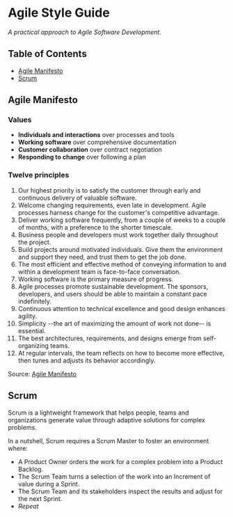 # Agile Style Guide
*A practical approach to Agile Software Development.*

## Table of Contents
- [Agile Manifesto](#agile-manifesto)
- [Scrum](#scrum)

## Agile Manifesto
### **Values**

- **Individuals and interactions** over processes and tools
- **Working software** over comprehensive documentation
- **Customer collaboration** over contract negotiation
- **Responding to change** over following a plan

### Twelve principles
1. Our highest priority is to satisfy the customer through early and continuous delivery of valuable software.
1. Welcome changing requirements, even late in development. Agile processes harness change for the customer's competitive advantage.
1. Deliver working software frequently, from a couple of weeks to a couple of months, with a preference to the shorter timescale.
1. Business people and developers must work together daily throughout the project.
1. Build projects around motivated individuals. Give them the environment and support they need, and trust them to get the job done.
1. The most efficient and effective method of conveying information to and within a development team is face-to-face conversation.
1. Working software is the primary measure of progress.
1. Agile processes promote sustainable development. The sponsors, developers, and users should be able to maintain a constant pace indefinitely.
1. Continuous attention to technical excellence and good design enhances agility.
1. Simplicity --the art of maximizing the amount of work not done-- is essential.
1. The best architectures, requirements, and designs emerge from self-organizing teams.
1. At regular intervals, the team reflects on how to become more effective, then tunes and adjusts its behavior accordingly.

Source: [Agile Manifesto](https://agilemanifesto.org/)

## Scrum
Scrum is a lightweight framework that helps people, teams and organizations generate value through adaptive solutions for complex problems.

In a nutshell, Scrum requires a Scrum Master to foster an environment where:

- A Product Owner orders the work for a complex problem into a Product Backlog.
- The Scrum Team turns a selection of the work into an Increment of value during a Sprint.
- The Scrum Team and its stakeholders inspect the results and adjust for the next Sprint.
- *Repeat*